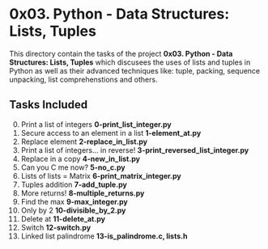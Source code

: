 # 0x03. Python - Data Structures: Lists, Tuples
This directory contain the tasks of the project **0x03. Python - Data Structures: Lists, Tuples** which discusees the uses of lists and tuples in Python as well as their advanced techniques like: tuple, packing, sequence unpacking, list comprehenstions and others.

## Tasks Included
0. Print a list of integers **0-print_list_integer.py**
1. Secure access to an element in a list **1-element_at.py**
2. Replace element **2-replace_in_list.py**
3. Print a list of integers... in reverse! **3-print_reversed_list_integer.py**
4. Replace in a copy **4-new_in_list.py**
5. Can you C me now? **5-no_c.py**
6. Lists of lists = Matrix **6-print_matrix_integer.py**
7. Tuples addition **7-add_tuple.py**
8. More returns! **8-multiple_returns.py**
9. Find the max **9-max_integer.py**
10. Only by 2 **10-divisible_by_2.py**
11. Delete at **11-delete_at.py**
12. Switch **12-switch.py**
13. Linked list palindrome **13-is_palindrome.c, lists.h**
